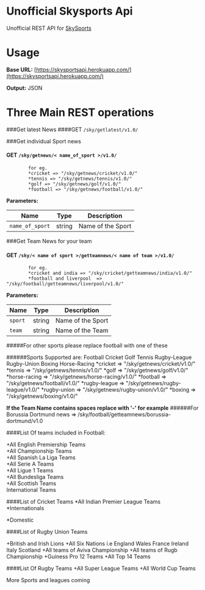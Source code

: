 Unofficial Skysports Api
============

Unofficial REST API for [SkySports](www.skysports.com) 


Usage
==========

**Base URL:** [https://skysportsapi.herokuapp.com/](https://skysportsapi.herokuapp.com/)

**Output:** JSON


Three Main REST operations
====================
	
###Get latest News 
####GET `/sky/getlatest/v1.0/`

###Get individual Sport news 
#### GET `/sky/getnews/< name_of_sport >/v1.0/` 
		
			for eg. 
			*cricket => "/sky/getnews/cricket/v1.0/" 
			*tennis => "/sky/getnews/tennis/v1.0/" 
			*golf => "/sky/getnews/golf/v1.0/" 		
			*football => "/sky/getnews/football/v1.0/" 	 

**Parameters:**

| Name | Type | Description |
| ---- | ---- | ----------- |
| `name_of_sport` | string | Name of the Sport |
		 
###Get Team News for your team 
#### GET `/sky/< name of sport >/getteamnews/< name of team >/v1.0/` 
		 
			for eg. 
			*cricket and india => "/sky/cricket/getteamnews/india/v1.0/" 
			*football and liverpool  => "/sky/football/getteamnews/liverpool/v1.0/" 
		 
**Parameters:**

| Name | Type | Description |
| ---- | :----: | :-----------: |
| `sport` | string | Name of the Sport |
| `team` | string | Name of the Team |

	 
#####For other sports please replace football with one of these
		 
######Sports Supported are: Football Cricket Golf Tennis Rugby-League Rugby-Union Boxing Horse-Racing 
			*cricket => "/sky/getnews/cricket/v1.0/" 
			*tennis => "/sky/getnews/tennis/v1.0/" 
			*golf => "/sky/getnews/golf/v1.0/" 		
			*horse-racing => "/sky/getnews/horse-racing/v1.0/" 
			*football => "/sky/getnews/football/v1.0/" 
			*rugby-league => "/sky/getnews/rugby-league/v1.0/" 
			*rugby-union => "/sky/getnews/rugby-union/v1.0/" 
			*boxing => "/sky/getnews/boxing/v1.0/" 
		 
	 
**If the Team Name contains spaces replace with '-' for example**
######For Borussia Dortmund news => /sky/football/getteamnews/borussia-dortmund/v1.0   

####List Of teams included in Football:
		 
+All English Premiership Teams   
+All Championship Teams   
+All Spanish La Liga Teams   
+All Serie A Teams   
+All Ligue 1 Teams   
+All Bundesliga Teams   
+All Scottish Teams   
International Teams    
		 
	 
	 

####List of Cricket Teams
*All Indian Premier League Teams 
*Internationals 
<!--
     Afghanistan 
     Australia 
     Bangladesh 
     England 
     Holland 

     India 
     Ireland 
     Kenya 
     New Zealand 
     Pakistan 

     Scotland 
     South Africa 
     Sri Lanka 
     West Indies 
     Zimbabwe 
-->
 *Domestic
<!--
     Derbyshire 
     Durham 
     Essex 
     Glamorgan 
     Gloucestershire 
     Hampshire 

     Kent 
     Lancashire 
     Leicestershire 
     Middlesex 
     Northamptonshire 
     Nottinghamshire 

     Somerset 
     Surrey 
     Sussex -->
 
      
	 
####List of Rugby Union Teams
 
+British and Irish Lions 
+All Six Nations i.e England Wales France Ireland Italy Scotland 
+All teams of Aviva Championship 
+All teams of Rugb Championship 
+Guiness Pro 12 Teams 
+All Top 14 Teams 
 
 
####List Of Rugby Teams
+All Super League Teams 
+All World Cup Teams      
	 
 
More Sports and leagues coming
	
